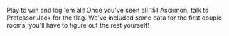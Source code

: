 Play to win and log 'em all! Once you've seen all 151 Asciimon, talk to Professor Jack for the flag. We've included some data for the first couple rooms, you'll have to figure out the rest yourself!
